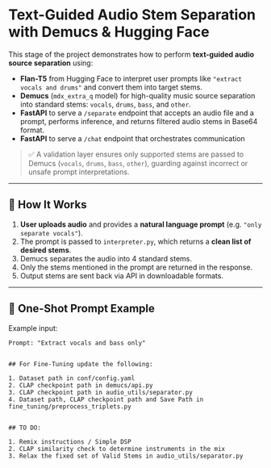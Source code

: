 # Text-Guided Audio Stem Separation with Demucs & Hugging Face

This stage of the project demonstrates how to perform **text-guided audio source separation** using:

- **Flan-T5** from Hugging Face to interpret user prompts like `"extract vocals and drums"` and convert them into target stems.
- **Demucs** (`mdx_extra_q` model) for high-quality music source separation into standard stems: `vocals`, `drums`, `bass`, and `other`.
- **FastAPI** to serve a `/separate` endpoint that accepts an audio file and a prompt, performs inference, and returns filtered audio stems in Base64 format.
- **FastAPI** to serve a `/chat` endpoint that orchestrates communication

> ✅ A validation layer ensures only supported stems are passed to Demucs (`vocals`, `drums`, `bass`, `other`), guarding against incorrect or unsafe prompt interpretations.

---

## 🚀 How It Works

1. **User uploads audio** and provides a **natural language prompt** (e.g. `"only separate vocals"`).
2. The prompt is passed to `interpreter.py`, which returns a **clean list of desired stems**.
3. Demucs separates the audio into 4 standard stems.
4. Only the stems mentioned in the prompt are returned in the response.
5. Output stems are sent back via API in downloadable formats.

---

## 🧪 One-Shot Prompt Example

Example input:

```text
Prompt: "Extract vocals and bass only"


## For Fine-Tuning update the following:

1. Dataset path in conf/config.yaml
2. CLAP checkpoint path in demucs/api.py
3. CLAP checkpoint path in audio_utils/separator.py
4. Dataset path, CLAP checkpoint path and Save Path in fine_tuning/preprocess_triplets.py


## TO DO:

1. Remix instructions / Simple DSP
2. CLAP similarity check to determine instruments in the mix
3. Relax the fixed set of Valid Stems in audio_utils/separator.py
